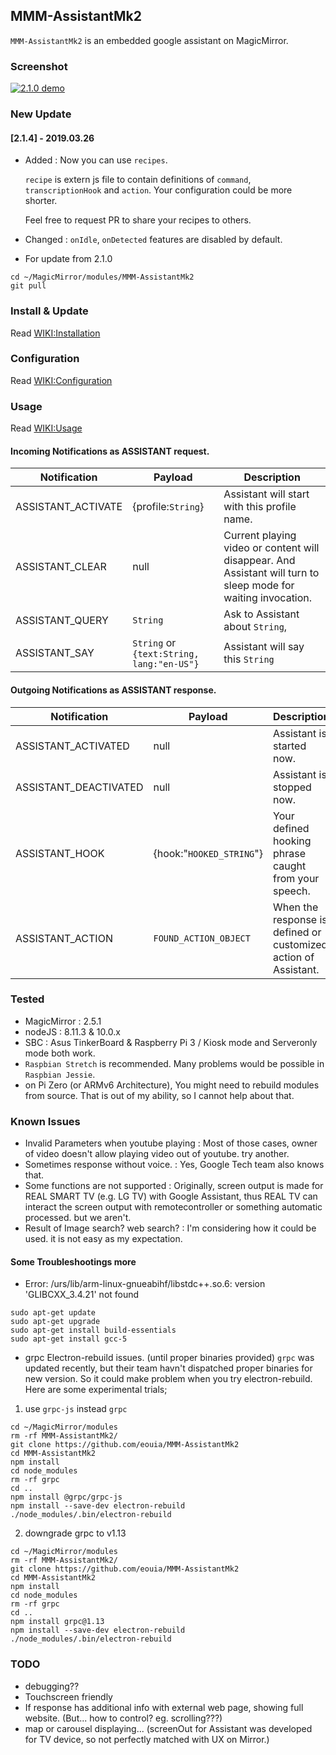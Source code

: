 ## MMM-AssistantMk2
`MMM-AssistantMk2` is an embedded google assistant on MagicMirror.

### Screenshot
[![2.1.0 demo](https://img.youtube.com/vi/7yI_9NfhpwI/1.jpg)](https://youtu.be/7yI_9NfhpwI)

### New Update
#### [2.1.4] - 2019.03.26
- Added : Now you can use `recipes`. 
    
  `recipe` is extern js file to contain definitions of `command`, `transcriptionHook` and `action`. Your configuration could be more shorter.
  
  Feel free to request PR to share your recipes to others.
- Changed : `onIdle`, `onDetected` features are disabled by default.

- For update from 2.1.0
```
cd ~/MagicMirror/modules/MMM-AssistantMk2
git pull
```

### Install & Update
Read [WIKI:Installation](https://github.com/eouia/MMM-AssistantMk2/wiki/Installation)

### Configuration
Read [WIKI:Configuration](https://github.com/eouia/MMM-AssistantMk2/wiki/Configuration)

### Usage
Read [WIKI:Usage](https://github.com/eouia/MMM-AssistantMk2/wiki/Usage)


#### Incoming Notifications as ASSISTANT request.
|Notification|Payload|Description|
|---|---|---|
|ASSISTANT_ACTIVATE|{profile:`String`}|Assistant will start with this profile name.
|ASSISTANT_CLEAR|null|Current playing video or content will disappear. And Assistant will turn to sleep mode for waiting invocation.
|ASSISTANT_QUERY| `String` | Ask to Assistant about `String`,
|ASSISTANT_SAY| `String` or `{text:String, lang:"en-US"}` | Assistant will say this `String`

#### Outgoing Notifications as ASSISTANT response.
|Notification|Payload|Description|
|---|---|---|
|ASSISTANT_ACTIVATED|null|Assistant is started now.
|ASSISTANT_DEACTIVATED|null|Assistant is stopped now.
|ASSISTANT_HOOK|{hook:"`HOOKED_STRING`"}|Your defined hooking phrase caught from your speech.
|ASSISTANT_ACTION|`FOUND_ACTION_OBJECT`|When the response is defined or customized action of Assistant.


### Tested
- MagicMirror : 2.5.1
- nodeJS : 8.11.3 & 10.0.x
- SBC : Asus TinkerBoard & Raspberry Pi 3 / Kiosk mode and Serveronly mode both work.
- `Raspbian Stretch` is recommended. Many problems would be possible in `Raspbian Jessie`.
- on Pi Zero (or ARMv6 Architecture), You might need to rebuild modules from source. That is out of my ability, so I cannot help about that.


### Known Issues
- Invalid Parameters when youtube playing : Most of those cases, owner of video doesn't allow playing video out of youtube. try another.
- Sometimes response without voice. : Yes, Google Tech team also knows that.
- Some functions are not supported : Originally, screen output is made for REAL SMART TV (e.g. LG TV) with Google Assistant, thus REAL TV can interact the screen output with remotecontroller or something automatic processed. but we aren't.
- Result of Image search? web search? : I'm considering how it could be used. it is not easy as my expectation.

#### Some Troubleshootings more
- Error: /urs/lib/arm-linux-gnueabihf/libstdc++.so.6: version 'GLIBCXX_3.4.21' not found
```
sudo apt-get update
sudo apt-get upgrade
sudo apt-get install build-essentials
sudo apt-get install gcc-5
```
- grpc Electron-rebuild issues. (until proper binaries provided)
`grpc` was updated recently, but their team havn't dispatched proper binaries for new version. So it could make problem when you try electron-rebuild.
Here are some experimental trials;
1) use `grpc-js` instead `grpc`
```
cd ~/MagicMirror/modules
rm -rf MMM-AssistantMk2/
git clone https://github.com/eouia/MMM-AssistantMk2
cd MMM-AssistantMk2
npm install
cd node_modules
rm -rf grpc
cd ..
npm install @grpc/grpc-js
npm install --save-dev electron-rebuild
./node_modules/.bin/electron-rebuild
```
2) downgrade grpc to v1.13
```
cd ~/MagicMirror/modules
rm -rf MMM-AssistantMk2/
git clone https://github.com/eouia/MMM-AssistantMk2
cd MMM-AssistantMk2
npm install
cd node_modules
rm -rf grpc
cd ..
npm install grpc@1.13
npm install --save-dev electron-rebuild
./node_modules/.bin/electron-rebuild
```


### TODO
- debugging??
- Touchscreen friendly
- If response has additional info with external web page, showing full website. (But... how to control? eg. scrolling???)
- map or carousel displaying... (screenOut for Assistant was developed for TV device, so not perfectly matched with UX on Mirror.)
